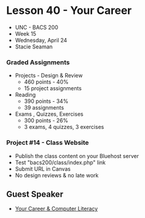 # Lesson 40 - Your Career

* UNC - BACS 200
* Week 15
* Wednesday, April 24
* Stacie Seaman


### Graded Assignments
* Projects - Design & Review
    * 460 points - 40%
    * 15 project assignments
* Reading
    * 390 points - 34%
    * 39 assignments
* Exams , Quizzes, Exercises
    * 300 points - 26%
    * 3 exams, 4 quizzes, 3 exercises

        
### Project #14 - Class Website
* Publish the class content on your Bluehost server
* Test "bacs200/class/index.php" link
* Submit URL in Canvas
* No design reviews & no late work


## Guest Speaker
* [Your Career & Computer Literacy](YourCareer.pptx)

